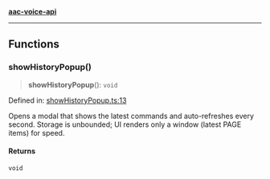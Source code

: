 [**aac-voice-api**](../api-specification.md)

***

## Functions

### showHistoryPopup()

> **showHistoryPopup**(): `void`

Defined in: [showHistoryPopup.ts:13](https://github.com/Capstone-Projects-2025-Fall/project-001-aac-api/blob/4f45f27607314e244cc3e3d47559464b42ec5a6c/src/showHistoryPopup.ts#L13)

Opens a modal that shows the latest commands and auto-refreshes every second.
Storage is unbounded; UI renders only a window (latest PAGE items) for speed.

#### Returns

`void`
